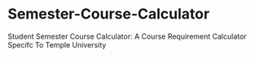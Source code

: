 # Semester-Course-Calculator

Student Semester Course Calculator: A Course Requirement Calculator Specifc To Temple University
